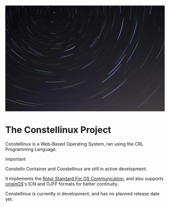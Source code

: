 ![Default Wallpaper](https://github.com/Constellinux/.github/blob/main/Wallpapers/CRL-Pixelart.jpg)
# The Constellinux Project
Constellinux is a Web-Based Operating System, ran using the CRL Programming Language.

> [!IMPORTANT]
> Constello Container and Constellinux are still in active development.
>

It Implements the [Rotur Standard For OS Communication](https://github.com/roturTW), and also supports [originOS](https://github.com/Mistium/origin-OS)'s ICN and OJFF formats for better continuity.

Constellinux is currently in development, and has no planned release date yet.
